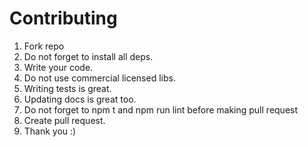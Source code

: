 # Contributing

1. Fork repo
1. Do not forget to install all deps.
1. Write your code.
1. Do not use commercial licensed libs.
1. Writing tests is great.
1. Updating docs is great too.
1. Do not forget to npm t and npm run lint before making pull request
1. Create pull request.
1. Thank you :)